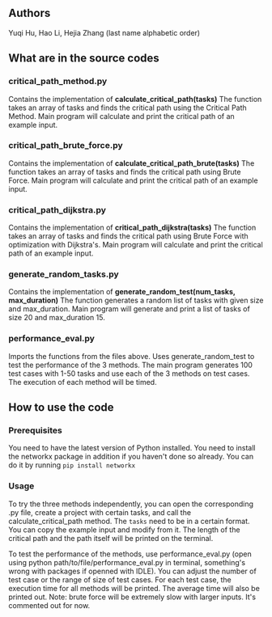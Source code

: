 ## Authors
Yuqi Hu, Hao Li, Hejia Zhang (last name alphabetic order)

## What are in the source codes

### critical_path_method.py
Contains the implementation of **calculate_critical_path(tasks)**
The function takes an array of tasks and finds the critical path using the Critical Path Method.
Main program will calculate and print the critical path of an example input.

### critical_path_brute_force.py
Contains the implementation of **calculate_critical_path_brute(tasks)**
The function takes an array of tasks and finds the critical path using Brute Force.
Main program will calculate and print the critical path of an example input.

### critical_path_dijkstra.py
Contains the implementation of **critical_path_dijkstra(tasks)**
The function takes an array of tasks and finds the critical path using Brute Force with optimization with Dijkstra's.
Main program will calculate and print the critical path of an example input.

### generate_random_tasks.py
Contains the implementation of **generate_random_test(num_tasks, max_duration)**
The function generates a random list of tasks with given size and max_duration.
Main program will generate and print a list of tasks of size 20 and max_duration 15.

### performance_eval.py
Imports the functions from the files above. Uses generate_random_test to test the performance of the 3 methods.
The main program generates 100 test cases with 1-50 tasks and use each of the 3 methods on test cases.
The execution of each method will be timed.

## How to use the code

### Prerequisites
You need to have the latest version of Python installed.
You need to install the networkx package in addition if you haven't done so already.
You can do it by running `pip install networkx`

### Usage
To try the three methods independently, you can open the corresponding .py file, create a project with certain tasks, and call the calculate_critical_path method. 
The `tasks` need to be in a certain format. You can copy the example input and modify from it.
The length of the critical path and the path itself will be printed on the terminal.

To test the performance of the methods, use performance_eval.py (open using python path/to/file/performance_eval.py in terminal, something's wrong with packages if openned with IDLE).
You can adjust the number of test case or the range of size of test cases. 
For each test case, the execution time for all methods will be printed. The average time will also be printed out.
Note: brute force will be extremely slow with larger inputs.
It's commented out for now.
